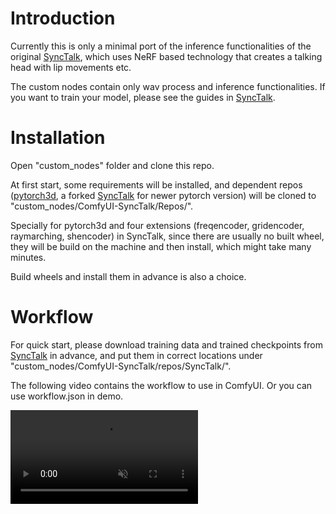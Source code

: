 # Introduction
Currently this is only a minimal port of the inference functionalities of the original [SyncTalk](https://github.com/ZiqiaoPeng/SyncTalk), which uses NeRF based technology that creates a talking head with lip movements etc.

The custom nodes contain only wav process and inference functionalities. If you want to train your model, please see the guides in [SyncTalk](https://github.com/ZiqiaoPeng/SyncTalk).

# Installation
Open "custom_nodes" folder and clone this repo.

At first start, some requirements will be installed, and dependent repos ([pytorch3d](https://github.com/facebookresearch/pytorch3d/tree/main), a forked [SyncTalk](https://github.com/Ryuukeisyou/SyncTalk) for newer pytorch version) will be cloned to "custom_nodes/ComfyUI-SyncTalk/Repos/". 

Specially for pytorch3d and four extensions (freqencoder, gridencoder, raymarching, shencoder) in SyncTalk, since there are usually no built wheel, they will be build on the machine and then install, which might take many minutes.

Build wheels and install them in advance is also a choice.

# Workflow
For quick start, please download training data and trained checkpoints from [SyncTalk](https://github.com/ZiqiaoPeng/SyncTalk) in advance, and put them in correct locations under "custom_nodes/ComfyUI-SyncTalk/repos/SyncTalk/".

The following video contains the workflow to use in ComfyUI. Or you can use workflow.json in demo.

<div><video controls src="https://raw.githubusercontent.com/Ryuukeisyou/ComfyUI-SyncTalk/master/demo/demo.mp4" muted="false"></video></div>
